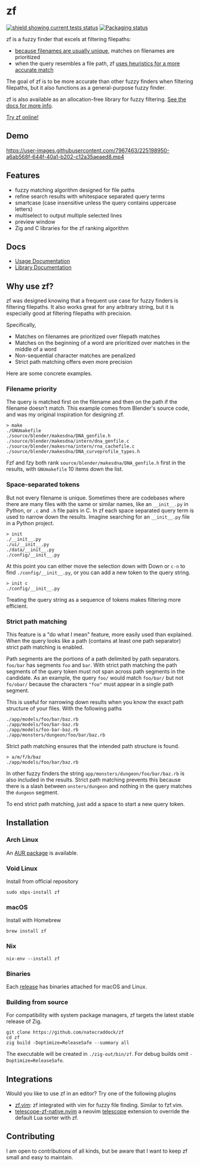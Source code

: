 # zf

[![shield showing current tests status](https://github.com/natecraddock/zf/actions/workflows/tests.yml/badge.svg)](https://github.com/natecraddock/zf/actions/workflows/tests.yml) [![Packaging status](https://repology.org/badge/tiny-repos/zf.svg)](https://repology.org/project/zf/versions)

zf is a fuzzy finder that excels at filtering filepaths:

* [because filenames are usually unique](https://nathancraddock.com/blog/in-search-of-a-better-finder/#data-collection), matches on filenames are prioritized
* when the query resembles a file path, zf [uses heuristics for a more accurate match](#strict-path-matching)

The goal of zf is to be more accurate than other fuzzy finders when filtering filepaths, but it also functions as a general-purpose fuzzy finder.

zf is also available as an allocation-free library for fuzzy filtering. [See the docs for more info](https://github.com/natecraddock/zf/blob/main/doc/lib.md).

[Try zf online!](https://nathancraddock.com/zf-playground/)

## Demo

https://user-images.githubusercontent.com/7967463/225198950-a6ab568f-644f-40a1-b202-c12a35aeaed8.mp4

## Features

* fuzzy matching algorithm designed for file paths
* refine search results with whitespace separated query terms
* smartcase (case insensitive unless the query contains uppercase letters)
* multiselect to output multiple selected lines
* preview window
* Zig and C libraries for the zf ranking algorithm

## Docs

* [Usage Documentation](https://github.com/natecraddock/zf/blob/main/doc/zf.md)
* [Library Documentation](https://github.com/natecraddock/zf/blob/main/doc/lib.md)

## Why use zf?

zf was designed knowing that a frequent use case for fuzzy finders is filtering filepaths. It also works great for any arbitrary string, but it is especially good at filtering filepaths with precision.

Specifically,

* Matches on filenames are prioritized over filepath matches
* Matches on the beginning of a word are prioritized over matches in the middle of a word
* Non-sequential character matches are penalized
* Strict path matching offers even more precision

Here are some concrete examples.

### Filename priority

The query is matched first on the filename and then on the path if the filename doesn't match. This example comes from Blender's source code, and was my original inspiration for designing zf.

```text
> make
./GNUmakefile
./source/blender/makesdna/DNA_genfile.h
./source/blender/makesdna/intern/dna_genfile.c
./source/blender/makesrna/intern/rna_cachefile.c
./source/blender/makesdna/DNA_curveprofile_types.h
```

Fzf and fzy both rank `source/blender/makesdna/DNA_genfile.h` first in the results, with `GNUmakefile` 10 items down the list.

### Space-separated tokens

But not every filename is unique. Sometimes there are codebases where there are many files with the same or similar names, like an `__init__.py` in Python, or `.c` and `.h` file pairs in C. In zf each space separated query term is used to narrow down the results. Imagine searching for an `__init__.py` file in a Python project.

```text
> init
./__init__.py
./ui/__init__.py
./data/__init__.py
./config/__init__.py
```

At this point you can either move the selection down with <kdb>Down</kbd> or `c-n` to find
`./config/__init__.py`, or you can add a new token to the query string.

```text
> init c
./config/__init__.py
```

Treating the query string as a sequence of tokens makes filtering more
efficient.

### Strict path matching

This feature is a "do what I mean" feature, more easily used than explained. When the query looks like a path (contains at least one path separator) strict path matching is enabled.

Path segments are the portions of a path delimited by path separators. `foo/bar` has segments `foo` and `bar`. With strict path matching the path segments of the query token must not span across path segments in the candidate. As an example, the query `foo/` would match `foo/bar/` but not `fo/obar/` because the characters `"foo"` must appear in a single path segment.

This is useful for narrowing down results when you know the exact path structure of your files. With the following paths

```
./app/models/foo/bar/baz.rb
./app/models/foo/bar-baz.rb
./app/models/foo-bar-baz.rb
./app/monsters/dungeon/foo/bar/baz.rb
```

Strict path matching ensures that the intended path structure is found.

```
> a/m/f/b/baz
./app/models/foo/bar/baz.rb
```

In other fuzzy finders the string `app/monsters/dungeon/foo/bar/baz.rb` is also included in the results. Strict path matching prevents this because there is a slash between `onsters/dungeon` and nothing in the query matches the `dungeon` segment.

To end strict path matching, just add a space to start a new query token.

## Installation

### Arch Linux

An [AUR package](https://aur.archlinux.org/packages/zf/) is available.

### Void Linux

Install from official repository

```
sudo xbps-install zf
```

### macOS

Install with Homebrew

```
brew install zf
```

### Nix

```
nix-env --install zf
```

### Binaries

Each [release](https://github.com/natecraddock/zf/releases/latest) has binaries attached for macOS and Linux.

### Building from source

For compatibility with system package managers, zf targets the latest stable release of Zig.

```
git clone https://github.com/natecraddock/zf
cd zf
zig build -Doptimize=ReleaseSafe --summary all
```

The executable will be created in `./zig-out/bin/zf`. For debug builds omit `-Doptimize=ReleaseSafe`.

## Integrations

Would you like to use zf in an editor? Try one of the following plugins

* [zf.vim](https://github.com/ratfactor/zf.vim): zf integrated with vim for
  fuzzy file finding. Similar to fzf.vim.
* [telescope-zf-native.nvim](https://github.com/natecraddock/telescope-zf-native.nvim)
  a neovim [telescope](https://github.com/nvim-telescope/telescope.nvim)
  extension to override the default Lua sorter with zf.

## Contributing

I am open to contributions of all kinds, but be aware that I want to keep zf small and easy to maintain.
